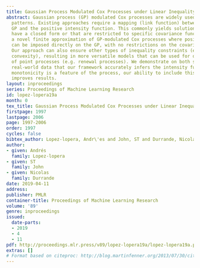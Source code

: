 ```yaml
---
title: Gaussian Process Modulated Cox Processes under Linear Inequality Constraints
abstract: Gaussian process (GP) modulated Cox processes are widely used to model point
  patterns. Existing approaches require a mapping (link function) between the unconstrained
  GP and the positive intensity function. This commonly yields solutions that do not
  have a closed form or that are restricted to specific covariance functions. We introduce
  a novel finite approximation of GP-modulated Cox processes where positiveness conditions
  can be imposed directly on the GP, with no restrictions on the covariance function.
  Our approach can also ensure other types of inequality constraints (e.g. monotonicity,
  convexity), resulting in more versatile models that can be used for other classes
  of point processes (e.g. renewal processes). We demonstrate on both synthetic and
  real-world data that our framework accurately infers the intensity functions. Where
  monotonicity is a feature of the process, our ability to include this in the inference
  improves results.
layout: inproceedings
series: Proceedings of Machine Learning Research
id: lopez-lopera19a
month: 0
tex_title: Gaussian Process Modulated Cox Processes under Linear Inequality Constraints
firstpage: 1997
lastpage: 2006
page: 1997-2006
order: 1997
cycles: false
bibtex_author: Lopez-lopera, Andr\'es and John, ST and Durrande, Nicolas
author:
- given: Andrés
  family: Lopez-lopera
- given: ST
  family: John
- given: Nicolas
  family: Durrande
date: 2019-04-11
address: 
publisher: PMLR
container-title: Proceedings of Machine Learning Research
volume: '89'
genre: inproceedings
issued:
  date-parts:
  - 2019
  - 4
  - 11
pdf: http://proceedings.mlr.press/v89/lopez-lopera19a/lopez-lopera19a.pdf
extras: []
# Format based on citeproc: http://blog.martinfenner.org/2013/07/30/citeproc-yaml-for-bibliographies/
---
```

